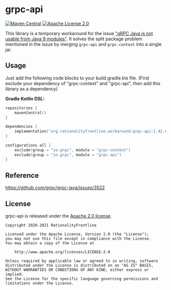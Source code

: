 # grpc-api
[![Maven Central](https://img.shields.io/maven-central/v/org.rationalityfrontline.workaround/grpc-api.svg?label=Maven%20Central)](https://search.maven.org/search?q=g:%22org.rationalityfrontline.workaround%22%20AND%20a:%22grpc-api%22)
[![Apache License 2.0](https://img.shields.io/github/license/rationalityfrontline/grpc-api)](https://github.com/RationalityFrontline/grpc-api/blob/master/LICENSE)

This library is a temporary workaround for the issue ["gRPC Java is not usable from Java 9 modules"](https://github.com/grpc/grpc-java/issues/3522). 
It solves the split package problem mentioned in the issue by merging `grpc-api` and `grpc-context` into a single jar.

## Usage

Just add the following code blocks to your build.gradle.kts file.
(First exclude your dependency of "grpc-context" and "grpc-api", then add this library as a dependency)

**Gradle Kotlin DSL:**

```kotlin
repositories {
    mavenCentral()
}

dependencies {
    implementation("org.rationalityfrontline.workaround:grpc-api:1.42.0")
}

configurations.all {
    exclude(group = "io.grpc", module = "grpc-context")
    exclude(group = "io.grpc", module = "grpc-api")
}
```

## Reference

https://github.com/grpc/grpc-java/issues/3522

## License

grpc-api is released under the [Apache 2.0 license](https://github.com/RationalityFrontline/grpc-api/blob/master/LICENSE).

```
Copyright 2020-2021 RationalityFrontline

Licensed under the Apache License, Version 2.0 (the "License");
you may not use this file except in compliance with the License.
You may obtain a copy of the License at

    http://www.apache.org/licenses/LICENSE-2.0

Unless required by applicable law or agreed to in writing, software
distributed under the License is distributed on an "AS IS" BASIS,
WITHOUT WARRANTIES OR CONDITIONS OF ANY KIND, either express or implied.
See the License for the specific language governing permissions and
limitations under the License.
```